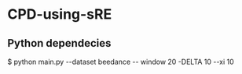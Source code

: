 # CPD-using-sRE
## Python dependecies
$ python main.py --dataset beedance -- window 20 -DELTA 10 --xi 10
